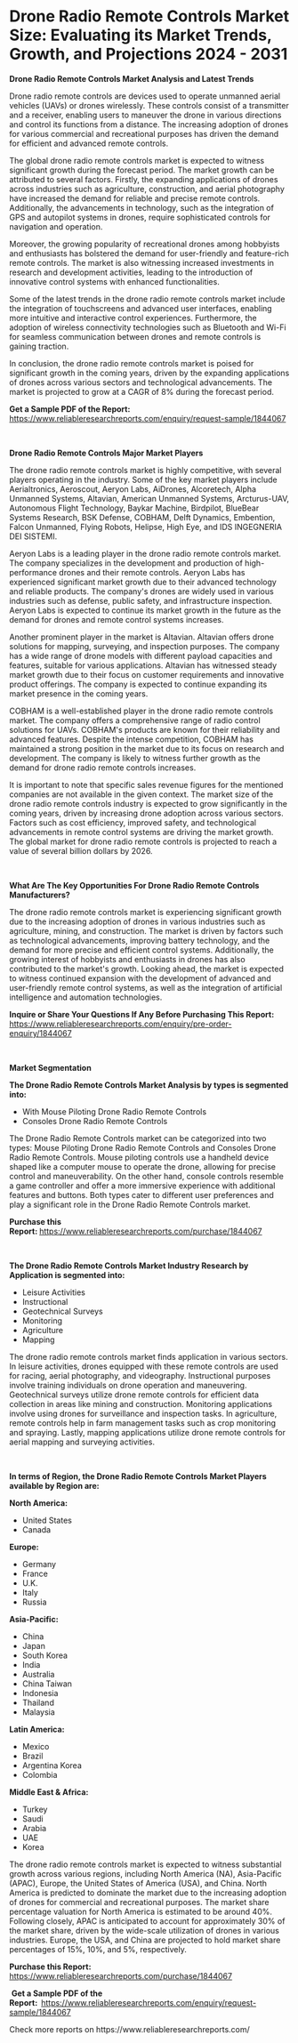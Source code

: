 <p><h1>Drone Radio Remote Controls Market Size: Evaluating its Market Trends, Growth, and Projections 2024 - 2031</h1></p><p><strong>Drone Radio Remote Controls Market Analysis and Latest Trends</strong></p>
<p><p>Drone radio remote controls are devices used to operate unmanned aerial vehicles (UAVs) or drones wirelessly. These controls consist of a transmitter and a receiver, enabling users to maneuver the drone in various directions and control its functions from a distance. The increasing adoption of drones for various commercial and recreational purposes has driven the demand for efficient and advanced remote controls.</p><p>The global drone radio remote controls market is expected to witness significant growth during the forecast period. The market growth can be attributed to several factors. Firstly, the expanding applications of drones across industries such as agriculture, construction, and aerial photography have increased the demand for reliable and precise remote controls. Additionally, the advancements in technology, such as the integration of GPS and autopilot systems in drones, require sophisticated controls for navigation and operation.</p><p>Moreover, the growing popularity of recreational drones among hobbyists and enthusiasts has bolstered the demand for user-friendly and feature-rich remote controls. The market is also witnessing increased investments in research and development activities, leading to the introduction of innovative control systems with enhanced functionalities.</p><p>Some of the latest trends in the drone radio remote controls market include the integration of touchscreens and advanced user interfaces, enabling more intuitive and interactive control experiences. Furthermore, the adoption of wireless connectivity technologies such as Bluetooth and Wi-Fi for seamless communication between drones and remote controls is gaining traction.</p><p>In conclusion, the drone radio remote controls market is poised for significant growth in the coming years, driven by the expanding applications of drones across various sectors and technological advancements. The market is projected to grow at a CAGR of 8% during the forecast period.</p></p>
<p><strong>Get a Sample PDF of the Report:&nbsp;</strong> <a href="https://www.reliableresearchreports.com/enquiry/request-sample/1844067">https://www.reliableresearchreports.com/enquiry/request-sample/1844067</a></p>
<p>&nbsp;</p>
<p><strong>Drone Radio Remote Controls Major Market Players</strong></p>
<p><p>The drone radio remote controls market is highly competitive, with several players operating in the industry. Some of the key market players include Aerialtronics, Aeroscout, Aeryon Labs, AiDrones, Alcoretech, Alpha Unmanned Systems, Altavian, American Unmanned Systems, Arcturus-UAV, Autonomous Flight Technology, Baykar Machine, Birdpilot, BlueBear Systems Research, BSK Defense, COBHAM, Delft Dynamics, Embention, Falcon Unmanned, Flying Robots, Helipse, High Eye, and IDS INGEGNERIA DEI SISTEMI.</p><p>Aeryon Labs is a leading player in the drone radio remote controls market. The company specializes in the development and production of high-performance drones and their remote controls. Aeryon Labs has experienced significant market growth due to their advanced technology and reliable products. The company's drones are widely used in various industries such as defense, public safety, and infrastructure inspection. Aeryon Labs is expected to continue its market growth in the future as the demand for drones and remote control systems increases.</p><p>Another prominent player in the market is Altavian. Altavian offers drone solutions for mapping, surveying, and inspection purposes. The company has a wide range of drone models with different payload capacities and features, suitable for various applications. Altavian has witnessed steady market growth due to their focus on customer requirements and innovative product offerings. The company is expected to continue expanding its market presence in the coming years.</p><p>COBHAM is a well-established player in the drone radio remote controls market. The company offers a comprehensive range of radio control solutions for UAVs. COBHAM's products are known for their reliability and advanced features. Despite the intense competition, COBHAM has maintained a strong position in the market due to its focus on research and development. The company is likely to witness further growth as the demand for drone radio remote controls increases.</p><p>It is important to note that specific sales revenue figures for the mentioned companies are not available in the given context. The market size of the drone radio remote controls industry is expected to grow significantly in the coming years, driven by increasing drone adoption across various sectors. Factors such as cost efficiency, improved safety, and technological advancements in remote control systems are driving the market growth. The global market for drone radio remote controls is projected to reach a value of several billion dollars by 2026.</p></p>
<p>&nbsp;</p>
<p><strong>What Are The Key Opportunities For Drone Radio Remote Controls Manufacturers?</strong></p>
<p><p>The drone radio remote controls market is experiencing significant growth due to the increasing adoption of drones in various industries such as agriculture, mining, and construction. The market is driven by factors such as technological advancements, improving battery technology, and the demand for more precise and efficient control systems. Additionally, the growing interest of hobbyists and enthusiasts in drones has also contributed to the market's growth. Looking ahead, the market is expected to witness continued expansion with the development of advanced and user-friendly remote control systems, as well as the integration of artificial intelligence and automation technologies.</p></p>
<p><strong>Inquire or Share Your Questions If Any Before Purchasing This Report:</strong> <a href="https://www.reliableresearchreports.com/enquiry/pre-order-enquiry/1844067">https://www.reliableresearchreports.com/enquiry/pre-order-enquiry/1844067</a></p>
<p>&nbsp;</p>
<p><strong>Market Segmentation</strong></p>
<p><strong>The Drone Radio Remote Controls Market Analysis by types is segmented into:</strong></p>
<p><ul><li>With Mouse Piloting Drone Radio Remote Controls</li><li>Consoles Drone Radio Remote Controls</li></ul></p>
<p><p>The Drone Radio Remote Controls market can be categorized into two types: Mouse Piloting Drone Radio Remote Controls and Consoles Drone Radio Remote Controls. Mouse piloting controls use a handheld device shaped like a computer mouse to operate the drone, allowing for precise control and maneuverability. On the other hand, console controls resemble a game controller and offer a more immersive experience with additional features and buttons. Both types cater to different user preferences and play a significant role in the Drone Radio Remote Controls market.</p></p>
<p><strong>Purchase this Report:&nbsp;</strong><a href="https://www.reliableresearchreports.com/purchase/1844067">https://www.reliableresearchreports.com/purchase/1844067</a></p>
<p>&nbsp;</p>
<p><strong>The Drone Radio Remote Controls Market Industry Research by Application is segmented into:</strong></p>
<p><ul><li>Leisure Activities</li><li>Instructional</li><li>Geotechnical Surveys</li><li>Monitoring</li><li>Agriculture</li><li>Mapping</li></ul></p>
<p><p>The drone radio remote controls market finds application in various sectors. In leisure activities, drones equipped with these remote controls are used for racing, aerial photography, and videography. Instructional purposes involve training individuals on drone operation and maneuvering. Geotechnical surveys utilize drone remote controls for efficient data collection in areas like mining and construction. Monitoring applications involve using drones for surveillance and inspection tasks. In agriculture, remote controls help in farm management tasks such as crop monitoring and spraying. Lastly, mapping applications utilize drone remote controls for aerial mapping and surveying activities.</p></p>
<p>&nbsp;</p>
<p><strong>In terms of Region, the Drone Radio Remote Controls Market Players available by Region are:</strong></p>
<p>
    <p> <strong> North America: </strong>
        <ul>
            <li>United States</li>
            <li>Canada</li>
        </ul>
        </p> 
    <p> <strong> Europe: </strong>
        <ul>
            <li>Germany</li>
            <li>France</li>
            <li>U.K.</li>
            <li>Italy</li>
            <li>Russia</li>
        </ul>
        </p> 
    <p> <strong> Asia-Pacific: </strong>
        <ul>
            <li>China</li>
            <li>Japan</li>
            <li>South Korea</li>
            <li>India</li>
            <li>Australia</li>
            <li>China Taiwan</li>
            <li>Indonesia</li>
            <li>Thailand</li>
            <li>Malaysia</li>
        </ul>
        </p> 
    <p> <strong> Latin America: </strong>
        <ul>
            <li>Mexico</li>
            <li>Brazil</li>
            <li>Argentina Korea</li>
            <li>Colombia</li>
        </ul>
        </p> 
    <p> <strong> Middle East & Africa: </strong>
        <ul>
            <li>Turkey</li>
            <li>Saudi</li>
            <li>Arabia</li>
            <li>UAE</li>
            <li>Korea</li>
        </ul>
    </p>
    </p>
<p><p>The drone radio remote controls market is expected to witness substantial growth across various regions, including North America (NA), Asia-Pacific (APAC), Europe, the United States of America (USA), and China. North America is predicted to dominate the market due to the increasing adoption of drones for commercial and recreational purposes. The market share percentage valuation for North America is estimated to be around 40%. Following closely, APAC is anticipated to account for approximately 30% of the market share, driven by the wide-scale utilization of drones in various industries. Europe, the USA, and China are projected to hold market share percentages of 15%, 10%, and 5%, respectively.</p></p>
<p><strong>Purchase this Report: </strong><a href="https://www.reliableresearchreports.com/purchase/1844067">https://www.reliableresearchreports.com/purchase/1844067</a></p>
<p>&nbsp;<strong>Get a Sample PDF of the Report:&nbsp;&nbsp;</strong><a href="https://www.reliableresearchreports.com/enquiry/request-sample/1844067">https://www.reliableresearchreports.com/enquiry/request-sample/1844067</a></p>
<p><strong></strong></p>
<p>Check more reports on https://www.reliableresearchreports.com/</p>